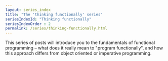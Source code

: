 ```yaml
---
layout: series_index
title: "The 'thinking functionally' series"
seriesIndexId: "Thinking functionally"
seriesIndexOrder : 2
permalink: /series/thinking-functionally.html
---
```


This series of posts will introduce you to the fundamentals of functional  programming – what does it really mean to "program functionally", and how this approach differs from object oriented or imperative programming.